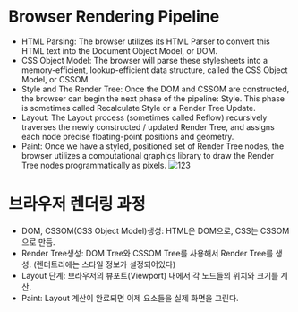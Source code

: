 # Browser Rendering Pipeline

- HTML Parsing: The browser utilizes its HTML Parser to convert this HTML text into the Document Object Model, or DOM.
- CSS Object Model: The browser will parse these stylesheets into a memory-efficient, lookup-efficient data structure, called the CSS Object Model, or CSSOM.
- Style and The Render Tree: Once the DOM and CSSOM are constructed, the browser can begin the next phase of the pipeline: Style. This phase is sometimes called Recalculate Style or a Render Tree Update.
- Layout: The Layout process (sometimes called Reflow) recursively traverses the newly constructed / updated Render Tree, and assigns each node precise floating-point positions and geometry.
- Paint: Once we have a styled, positioned set of Render Tree nodes, the browser utilizes a computational graphics library to draw the Render Tree nodes programmatically as pixels.
![123](https://user-images.githubusercontent.com/59503331/185799625-606d2027-7685-4a8e-b3fa-95cbdac2c355.png)

# 브라우저 렌더링 과정
- DOM, CSSOM(CSS Object Model)생성:  HTML은 DOM으로, CSS는 CSSOM으로 만듬.
- Render Tree생성: DOM Tree와 CSSOM Tree를 사용해서 Render Tree를 생성. (렌더트리에는 스타일 정보가 설정되어있다)
- Layout 단계: 브라우저의 뷰포트(Viewport) 내에서 각 노드들의 위치와 크기를 계산.
- Paint: Layout 계산이 완료되면 이제 요소들을 실제 화면을 그린다.
